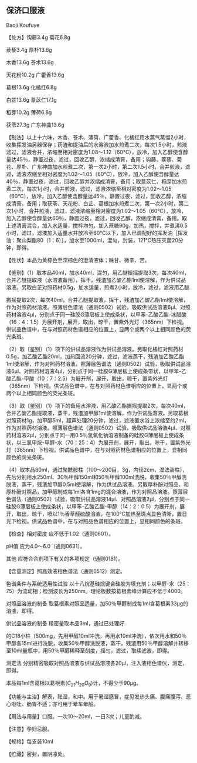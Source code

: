 ## 保济口服液

Baoji Koufuye

【处方】钩藤3.4g 菊花6.8g

蒺藜3.4g 厚朴13.6g

木香13.6g 苍术13.6g

天花粉10.2g 广藿香13.6g

葛根13.6g 化橘红6.8g

白芷13.6g 薏苡仁17.1g

稻芽10.2g 薄荷6.8g

茯苓27.3g 广东神曲13.6g

【制法】以上十六味，木香、苍术、薄荷、广藿香、化橘红用水蒸气蒸馏2小时，收集挥发油另器保存；药渣和提油后的水溶液加水煎煮二次，每次1.5小时，煎液滤过，滤液合并，浓缩至相对密度为1.08～1.12（60℃），放冷，加入乙醇使含醇量达45％，静置过夜，滤过，回收乙醇，浓缩成清膏，备用；钩藤、蒺藜、菊花、厚朴、广东神曲加水煎煮二次，第一次2小时，第二次1.5小时，合并煎液，滤过，滤液浓缩至相对密度为1.02～1.05（60℃），放冷，加入乙醇使含醇量达40％，静置过夜，滤过，回收乙醇并浓缩成清膏，备用；取薏苡仁、稻芽加水煎煮二次，每次1小时，合并煎液，滤过，滤液浓缩至相对密度为1.02～1.05（60℃），放冷，加入乙醇使含醇量达45％，静置过夜，滤过，回收乙醇，浓缩成清膏，备用；取茯苓、天花粉、白芷、葛根加水煎煮二次，第一次2小时，第二次1小时，合并煎液，滤过，滤液浓缩至相对密度为1.02～1.05（60℃），放冷，加入乙醇使含醇量达60％，静置过夜，滤过，回收乙醇，浓缩成清膏，备用。取上述清膏混合，加入水适量，搅拌均匀，加入蔗糖90g，加热，搅拌，并煮沸0.5小时，滤过，滤液加入适量水并放冷至60℃以下，加入已调配好的挥发油［挥发油：聚山梨酯80（1：6）］，加水至1000ml，混匀，封装，121℃热压灭菌20分钟，即得。

【性状】本品为黄棕色至深棕色的澄清液体；味甘、微辛、苦。

【鉴别】（1）取本品40ml，加水40ml，混匀，用乙醚振摇提取3次，每次40ml，合并乙醚提取液（水溶液备用），挥干，残渣加乙酸乙酯1ml使溶解，作为供试品溶液。另取白芷对照药材0.5g，加水适量，煎煮2小时，放冷，滤过，滤液用乙醚

振摇提取2次，每次40ml，合并乙醚提取液，挥干，残渣加乙酸乙酯1ml使溶解，作为对照药材溶液。照薄层色谱法（通则0502）试验，吸取供试品溶液6μl、对照药材溶液4μl，分别点于同一硅胶G薄层板上使成条状，以甲苯-乙酸乙酯-冰醋酸（16：4：1.5）为展开剂，展开，取出，晾干，置紫外光灯（365nm）下检视。供试品色谱中，在与对照药材色谱相应的位置上，显两个或两个以上相同颜色的荧光条斑。

（2）取〔鉴别〕（1）项下的供试品溶液作为供试品溶液。另取化橘红对照药材0.5g，加乙酸乙酯20ml，加热回流20分钟，滤过，滤液蒸干，残渣加乙酸乙酯1ml使溶解，作为对照药材溶液。照薄层色谱法（通则0502）试验，吸取供试品溶液6μl、对照药材溶液4μl，分别点于同一硅胶G薄层板上使成条带状，以甲苯-乙酸乙酯-甲酸（10：7：2.5）为展开剂，展开，取出，晾干，置紫外光灯（365nm）下检视。供试品色谱中，在与对照药材色谱相应的位置上，显两个或两个以上相同颜色的荧光条斑。

（3）取〔鉴别〕（1）项下的备用水溶液，用乙酸乙酯振摇提取2次，每次40ml，合并乙酸乙酯提取液，蒸干，残渣加甲醇1ml使溶解，作为供试品溶液。另取葛根对照药材1g，加甲醇5ml，超声处理20分钟，滤过，滤液置水浴上浓缩至约2ml，作为对照药材溶液。照薄层色谱法（通则0502）试验，吸取供试品溶液4μl、对照药材溶液2μl，分别点于同一用0.5％氢氧化钠溶液制备的硅胶G薄层板上使成条状，以三氯甲烷-甲醇-水（70：25：4）为展开剂，展开，取出，晾干，置紫外光灯（365nm）下检视。供试品色谱中，在与对照药材色谱相应的位置上，显相同颜色的荧光条斑。

（4）取本品80ml，通过聚酰胺柱（100～200目，3g，内径2cm，湿法装柱），先后分别用水250ml、30％甲醇150ml和50％甲醇100ml洗脱，收集50％甲醇洗脱液，蒸干，残渣加甲醇0.5ml使溶解，作为供试品溶液。另取厚朴酚对照品、和厚朴酚对照品，加甲醇制成每1ml各含1mg的混合溶液，作为对照品溶液。照薄层色谱法（通则0502）试验，吸取供试品溶液14μl、对照品溶液2μl，分别点于同一硅胶G薄层板上使成条状，以甲苯-乙酸乙酯-甲醇（14：2：0.5）为展开剂，展开，取出，晾干，喷以1％香草醛硫酸溶液，在100℃加热至斑点显色清晰，置日光下检视。供试品色谱中，在与对照品色谱相应的位置上，显相同颜色的条斑。

【检查】相对密度 应不低于1.02（通则0601）。

pH值 应为4.0～6.0（通则0631）。

其他 应符合合剂项下有关的各项规定（通则0181）。

【含量测定】照高效液相色谱法（通则0512）测定。

色谱条件与系统适用性试验 以十八烷基硅烷键合硅胶为填充剂；以甲醇-水（25：75）为流动相；检测波长为250nm。理论板数按葛根素峰计算应不低于4000。

对照品溶液的制备 取葛根素对照品适量，加50％甲醇制成每1ml含葛根素33μg的溶液，即得。

供试品溶液的制备 精密量取本品3ml，通过已处理好

的C18小柱（500mg，先用甲醇10ml冲洗，再用水10ml冲洗），依次用水和50％甲醇各15ml进行洗脱，收集50％甲醇洗脱液，蒸干，残渣用50％甲醇溶解并转移至10ml量瓶中，用50％甲醇稀释至刻度，摇匀，滤过，取续滤液，即得。

测定法 分别精密吸取对照品溶液与供试品溶液各20μl，注入液相色谱仪，测定，即得。

本品每1ml含葛根以葛根素$( C _ { 2 1 } H _ { 2 0 } O _ { 9 } )$计，不得少于90μg。

【功能与主治】解表，祛湿，和中。用于暑湿感冒，症见发热头痛、腹痛腹泻、恶心呕吐、肠胃不适；亦可用于晕车晕船。

【用法与用量】口服。一次10～20ml，一日3次；儿童酌减。

【注意】孕妇忌服。

【规格】每支装10ml

【贮藏】密封，置阴凉处。